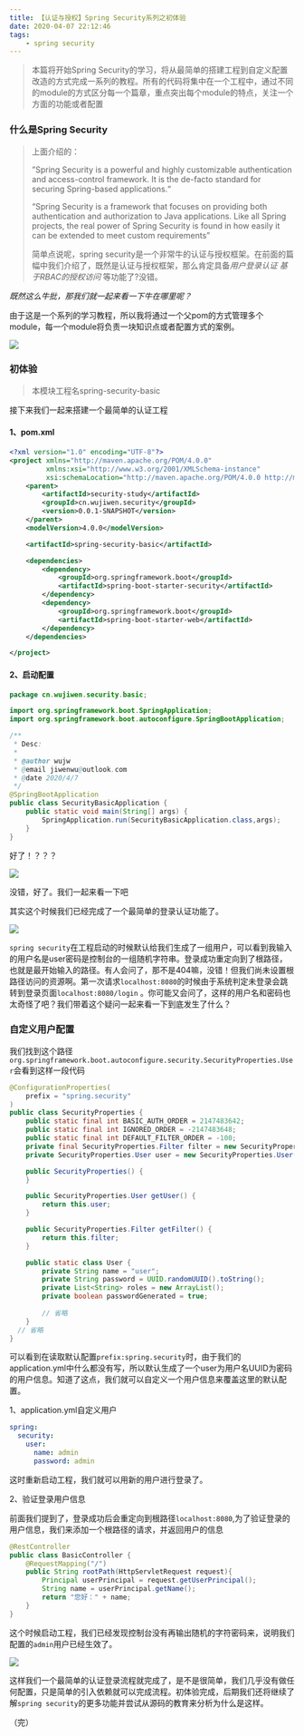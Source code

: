 ```yaml
---
title: 【认证与授权】Spring Security系列之初体验
date: 2020-04-07 22:12:46
tags:
	- spring security
---
```


> 本篇将开始Spring Security的学习，将从最简单的搭建工程到自定义配置改造的方式完成一系列的教程。所有的代码将集中在一个工程中，通过不同的module的方式区分每一个篇章，重点突出每个module的特点，关注一个方面的功能或者配置

### 什么是Spring Security

> [官方文档]: https://docs.spring.io/spring-security/site/docs/5.2.2.BUILD-SNAPSHOT/reference/htmlsingle/#community-help
>
> 上面介绍的：
>
> ”Spring Security is a powerful and highly customizable authentication and access-control framework. It is the de-facto standard for securing Spring-based applications.“
>
> “Spring Security is a framework that focuses on providing both authentication and authorization to Java applications. Like all Spring projects, the real power of Spring Security is found in how easily it can be extended to meet custom requirements”
>
> 简单点说呢，spring security是一个非常牛的认证与授权框架。在前面的篇幅中我们介绍了，既然是认证与授权框架，那么肯定具备*用户登录认证* *基于RBAC的授权访问* 等功能了?没错。

<!-- more -->

*既然这么牛批，那我们就一起来看一下牛在哪里呢？*

由于这是一个系列的学习教程，所以我将通过一个父pom的方式管理多个module，每一个module将负责一块知识点或者配置方式的案例。

![](https://i.loli.net/2020/04/07/1Nzc7hodSFfGlyT.jpg)

### 初体验

> 本模块工程名spring-security-basic

接下来我们一起来搭建一个最简单的认证工程

#### 1、pom.xml

```xml
<?xml version="1.0" encoding="UTF-8"?>
<project xmlns="http://maven.apache.org/POM/4.0.0"
         xmlns:xsi="http://www.w3.org/2001/XMLSchema-instance"
         xsi:schemaLocation="http://maven.apache.org/POM/4.0.0 http://maven.apache.org/xsd/maven-4.0.0.xsd">
    <parent>
        <artifactId>security-study</artifactId>
        <groupId>cn.wujiwen.security</groupId>
        <version>0.0.1-SNAPSHOT</version>
    </parent>
    <modelVersion>4.0.0</modelVersion>

    <artifactId>spring-security-basic</artifactId>

    <dependencies>
        <dependency>
            <groupId>org.springframework.boot</groupId>
            <artifactId>spring-boot-starter-security</artifactId>
        </dependency>
        <dependency>
            <groupId>org.springframework.boot</groupId>
            <artifactId>spring-boot-starter-web</artifactId>
        </dependency>
    </dependencies>

</project>
```

#### 2、启动配置

```java
package cn.wujiwen.security.basic;

import org.springframework.boot.SpringApplication;
import org.springframework.boot.autoconfigure.SpringBootApplication;

/**
 * Desc:
 *
 * @author wujw
 * @email jiwenwu@outlook.com
 * @date 2020/4/7
 */
@SpringBootApplication
public class SecurityBasicApplication {
    public static void main(String[] args) {
        SpringApplication.run(SecurityBasicApplication.class,args);
    }
}
```

好了！？？？ 

![](https://i.loli.net/2020/04/08/RKjvXShlQYdpCMU.png)

没错，好了。我们一起来看一下吧

其实这个时候我们已经完成了一个最简单的登录认证功能了。

![](https://i.loli.net/2020/04/08/idDaBznUGKjyX9l.gif)

`spring security`在工程启动的时候默认给我们生成了一组用户，可以看到我输入的用户名是user密码是控制台的一组随机字符串。登录成功重定向到了根路径，也就是最开始输入的路径。有人会问了，那不是404嘛，没错！但我们尚未设置根路径访问的资源啊。第一次请求`localhost:8080`的时候由于系统判定未登录会跳转到登录页面`localhost:8080/login` 。你可能又会问了，这样的用户名和密码也太奇怪了吧？我们带着这个疑问一起来看一下到底发生了什么？

### 自定义用户配置

我们找到这个路径`org.springframework.boot.autoconfigure.security.SecurityProperties.User`会看到这样一段代码

```java
@ConfigurationProperties(
    prefix = "spring.security"
)
public class SecurityProperties {
    public static final int BASIC_AUTH_ORDER = 2147483642;
    public static final int IGNORED_ORDER = -2147483648;
    public static final int DEFAULT_FILTER_ORDER = -100;
    private final SecurityProperties.Filter filter = new SecurityProperties.Filter();
    private SecurityProperties.User user = new SecurityProperties.User();

    public SecurityProperties() {
    }

    public SecurityProperties.User getUser() {
        return this.user;
    }

    public SecurityProperties.Filter getFilter() {
        return this.filter;
    }

    public static class User {
        private String name = "user";
        private String password = UUID.randomUUID().toString();
        private List<String> roles = new ArrayList();
        private boolean passwordGenerated = true;
    		
        // 省略
    }
  // 省略
}
```

可以看到在读取默认配置`prefix:spring.security`时，由于我们的application.yml中什么都没有写，所以默认生成了一个user为用户名UUID为密码的用户信息。知道了这点，我们就可以自定义一个用户信息来覆盖这里的默认配置。

1、application.yml自定义用户

```yml
spring:
  security:
    user:
      name: admin
      password: admin
```

这时重新启动工程，我们就可以用新的用户进行登录了。

2、验证登录用户信息

前面我们提到了，登录成功后会重定向到根路径`localhost:8080`,为了验证登录的用户信息，我们来添加一个根路径的请求，并返回用户的信息

```java
@RestController
public class BasicController {
    @RequestMapping("/")
    public String rootPath(HttpServletRequest request){
        Principal userPrincipal = request.getUserPrincipal();
        String name = userPrincipal.getName();
        return "您好：" + name;
    }
}
```

这个时候启动工程，我们已经发现控制台没有再输出随机的字符密码来，说明我们配置的`admin`用户已经生效了。

![](https://i.loli.net/2020/04/08/cdp4NoWhLenG3iE.gif)



这样我们一个最简单的认证登录流程就完成了，是不是很简单，我们几乎没有做任何配置，只是简单的引入依赖就可以完成流程。初体验完成，后期我们还将继续了解`spring security`的更多功能并尝试从源码的教育来分析为什么是这样。

（完）

